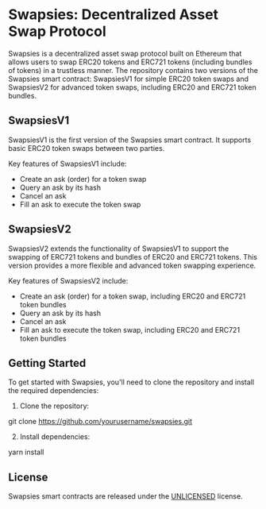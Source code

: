 # Swapsies: Decentralized Asset Swap Protocol

Swapsies is a decentralized asset swap protocol built on Ethereum that allows users to swap ERC20 tokens and ERC721 tokens (including bundles of tokens) in a trustless manner. The repository contains two versions of the Swapsies smart contract: SwapsiesV1 for simple ERC20 token swaps and SwapsiesV2 for advanced token swaps, including ERC20 and ERC721 token bundles.

## SwapsiesV1

SwapsiesV1 is the first version of the Swapsies smart contract. It supports basic ERC20 token swaps between two parties.

Key features of SwapsiesV1 include:

- Create an ask (order) for a token swap
- Query an ask by its hash
- Cancel an ask
- Fill an ask to execute the token swap

## SwapsiesV2

SwapsiesV2 extends the functionality of SwapsiesV1 to support the swapping of ERC721 tokens and bundles of ERC20 and ERC721 tokens. This version provides a more flexible and advanced token swapping experience.

Key features of SwapsiesV2 include:

- Create an ask (order) for a token swap, including ERC20 and ERC721 token bundles
- Query an ask by its hash
- Cancel an ask
- Fill an ask to execute the token swap, including ERC20 and ERC721 token bundles

## Getting Started

To get started with Swapsies, you'll need to clone the repository and install the required dependencies:

1. Clone the repository:

git clone https://github.com/yourusername/swapsies.git

2. Install dependencies:

yarn install

## License

Swapsies smart contracts are released under the [UNLICENSED](https://choosealicense.com/licenses/unlicense/) license.